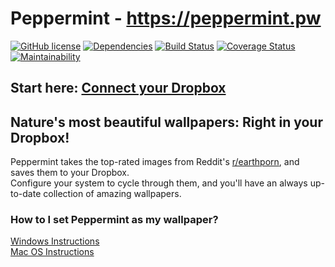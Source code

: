 # Peppermint - https://peppermint.pw

[![GitHub license](https://img.shields.io/badge/license-MIT-blue.svg)](https://raw.githubusercontent.com/nielsmaerten/peppermint/master/LICENSE)
[![Dependencies](https://david-dm.org/nielsmaerten/peppermint.svg)](https://david-dm.org/nielsmaerten/peppermint)
[![Build Status](https://travis-ci.org/nielsmaerten/peppermint.svg?branch=master)](https://travis-ci.org/nielsmaerten/peppermint)
[![Coverage Status](https://coveralls.io/repos/github/nielsmaerten/peppermint/badge.svg?branch=master)](https://coveralls.io/github/nielsmaerten/peppermint?branch=master)
[![Maintainability](https://api.codeclimate.com/v1/badges/b28fed4ace7959d2e8c7/maintainability)](https://codeclimate.com/github/nielsmaerten/peppermint/maintainability)

## Start here: [**Connect your Dropbox**](https://peppermint.pw)
## Nature's most beautiful wallpapers: Right in your Dropbox!

Peppermint takes the top-rated images from Reddit's [r/earthporn](https://reddit.com/r/earthporn), and saves them to your Dropbox.  
Configure your system to cycle through them, and you'll have an always up-to-date collection of amazing wallpapers.

### How to I set Peppermint as my wallpaper?
[Windows Instructions](https://www.google.com/search?q=wallpaper+slideshow+windows)  
[Mac OS Instructions](https://www.google.com/search?q=wallpaper+slideshow+mac+os)

